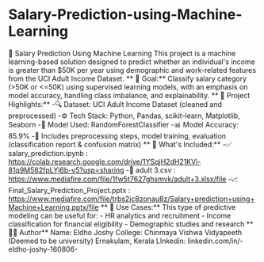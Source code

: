# Salary-Prediction-using-Machine-Learning
💼 Salary Prediction Using Machine Learning  This project is a machine learning-based solution designed to predict whether an individual's income is greater than $50K per year using demographic and work-related features from the UCI Adult Income Dataset.
**
🎯 Goal:**
Classify salary category (>50K or <=50K) using supervised learning models, with an emphasis on model accuracy, handling class imbalance, and explainability.
**
🚀 Project Highlights:**
   -🔍 Dataset: UCI Adult Income Dataset (cleaned and preprocessed)
   -⚙️ Tech Stack: Python, Pandas, scikit-learn, Matplotlib, Seaborn
   -🧠 Model Used: RandomForestClassifier
   -📊 Model Accuracy: 85.9%
   -🧪 Includes preprocessing steps, model training, evaluation (classification report & confusion matrix)
**
📂 What's Included:**
  -✅ salary_prediction.ipynb : https://colab.research.google.com/drive/1YSqjH2dH21KVi-81q9M582fpLYj6b-v5?usp=sharing
  -📄 adult 3.csv : https://www.mediafire.com/file/1fw5t7627ghsmvk/adult+3.xlsx/file
  -📈 Final_Salary_Prediction_Project.pptx : https://www.mediafire.com/file/trbs2jc8zonau8z/Salary+prediction+using+Machine+Learning.pptx/file
**
📌 Use Cases:**
 This type of predictive modeling can be useful for:
    - HR analytics and recruitment 
    - Income classification for financial eligibility
    - Demographic studies and research
**
🧑‍💻 Author**
Name: Eldho Joshy
College: Chinmaya Vishwa Vidyapeeth (Deemed to be university) Ernakulam, Kerala
LInkedin: linkedin.com/in/-eldho-joshy-160806-

